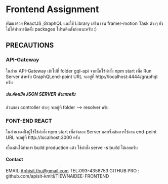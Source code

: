 # Frontend Assignment

พัฒนาด้วย ReactJS ,GraphQL และใช้ Library เสริม เช่น framer-motion Task ต่างๆ ยังไม่ได้ทำการติดตั้ง packages โปรดติดตั้งก่อนนะครับ :)


## PRECAUTIONS 

### API-Gateway

ในส่วน API-Gateway เข้าไปที่ folder gql-api จากนั้นใช้คำสั่ง  npm start เพื่อ Run Server สำหรับ GraphQLend-point URL จะอยู่ที่ http://localhost:4444/graphql ครับ

##### ปล.ต้องเปิด JSON SERVER ด้วยนะครับ

ส่วนของ controller ต่างๆ จะอยู่ที่ folder --> resolver ครับ


### FONT-END REACT

ในส่วนของฝั่งผู้ใช้ใช้คำสั่ง npm start เพื่อจำลอง Server และเริ่มต้นการใช้งาน
end-point URL จะอยู่ที่ http://localhost:3000 ครับ

เบื้องต้นได้ทำการ build production แล้ว ใช้คำสั่ง serve -s build ได้เลยครับ 


#### Contact
EMAIL:Aphisit.thu@gmail.com
TEL:093-4358753
GITHUB PRO : github.com/apisit-kmitl/TIEWNAIDEE-FRONTEND




